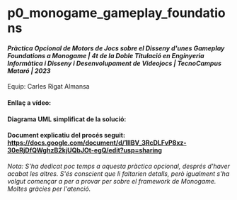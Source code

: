 # p0_monogame_gameplay_foundations
#### _Pràctica Opcional de Motors de Jocs sobre el Disseny d'unes Gameplay Foundations a Monogame | 4t de la Doble Titulació en Enginyeria Informàtica i Disseny i Desenvolupament de Videojocs | TecnoCampus Mataró | 2023_

Equip: Carles Rigat Almansa

#### Enllaç a vídeo: 
#### Diagrama UML simplificat de la solució: 

#### Document explicatiu del procés seguit: https://docs.google.com/document/d/1IIBV_3RcDLFvP8xz-30eRjDfQWghzB2kjUQbJOt-egQ/edit?usp=sharing

_Nota: S'ha dedicat poc temps a aquesta pràctica opcional, després d'haver acabat les altres. S'és conscient que li faltarien detalls, però igualment s'ha volgut començar a per a provar per sobre el framework de Monogame. Moltes gràcies per l'atenció._
